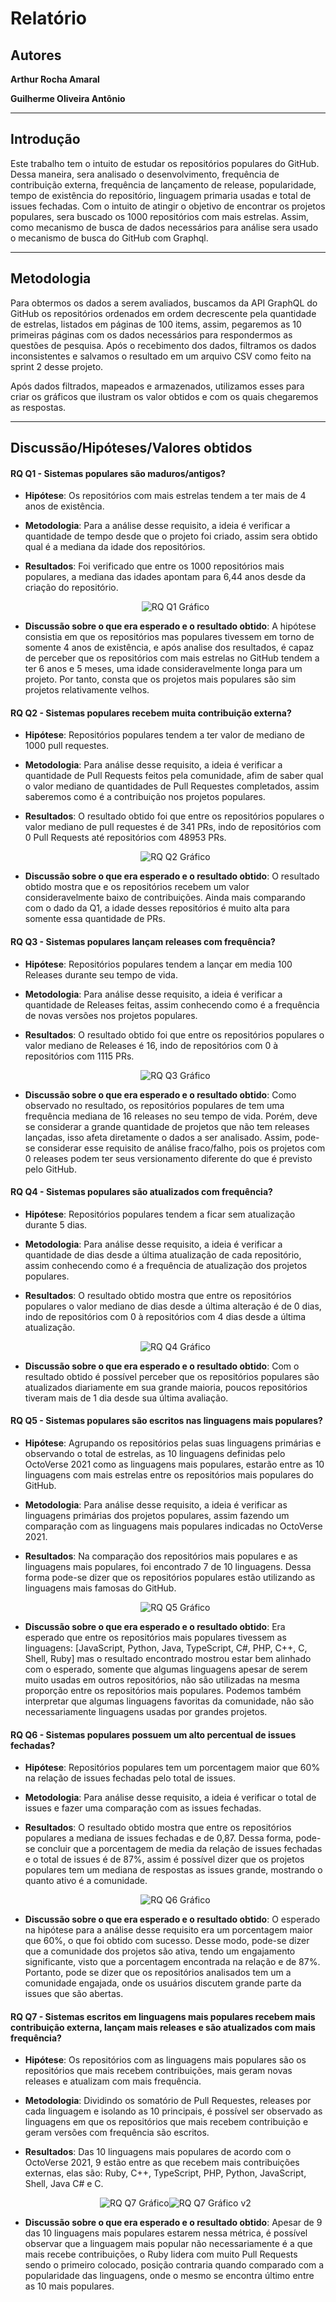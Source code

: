 # Relatório

## Autores

**Arthur Rocha Amaral**

**Guilherme Oliveira Antônio**

---

## Introdução

Este trabalho tem o intuito de estudar os repositórios populares do GitHub. Dessa maneira, sera analisado o desenvolvimento, frequência de contribuição externa, frequência de lançamento de release, popularidade, tempo de existência do repositório, linguagem primaria usadas e total de issues fechadas. Com o intuito de atingir o objetivo de encontrar os projetos populares, sera buscado os 1000 repositórios com mais estrelas. Assim, como mecanismo de busca de dados necessários para análise sera usado o mecanismo de busca do GitHub com Graphql.

---

## Metodologia

Para obtermos os dados a serem avaliados, buscamos da API GraphQL do GitHub os repositórios ordenados em ordem decrescente pela quantidade de estrelas, listados em páginas de 100 items, assim, pegaremos as 10 primeiras páginas com os dados necessários para respondermos as questões de pesquisa. Após o recebimento dos dados, filtramos os dados inconsistentes e salvamos o resultado em um arquivo CSV como feito na sprint 2 desse projeto.

Após dados filtrados, mapeados e armazenados, utilizamos esses para criar os gráficos que ilustram os valor obtidos e com os quais chegaremos as respostas.

---

## Discussão/Hipóteses/Valores obtidos

#### RQ Q1 - Sistemas populares são maduros/antigos?

- **Hipótese**: Os repositórios com mais estrelas tendem a ter mais de 4 anos de existência.
- **Metodologia**: Para a análise desse requisito, a ideia é verificar a quantidade de tempo desde que o projeto foi criado, assim sera obtido qual é a mediana da idade dos repositórios.
- **Resultados**: Foi verificado que entre os 1000 repositórios mais populares, a mediana das idades apontam para 6,44 anos desde da criação do repositório.

  <div style="text-align: center"><img src="assets/Q1.png" alt="RQ Q1 Gráfico"></div>

- **Discussão sobre o que era esperado e o resultado obtido**: A hipótese consistia em que os repositórios mas populares tivessem em torno de somente 4 anos de existência, e após analise dos resultados, é capaz de perceber que os repositórios com mais estrelas no GitHub tendem a ter 6 anos e 5 meses, uma idade consideravelmente longa para um projeto. Por tanto, consta que os projetos mais populares são sim projetos relativamente velhos.

#### RQ Q2 - Sistemas populares recebem muita contribuição externa?

- **Hipótese**: Repositórios populares tendem a ter valor de mediano de 1000 pull requestes.
- **Metodologia**: Para análise desse requisito, a ideia é verificar a quantidade de Pull Requests feitos pela comunidade, afim de saber qual o valor mediano de quantidades de Pull Requestes completados, assim saberemos como é a contribuição nos projetos populares.
- **Resultados**: O resultado obtido foi que entre os repositórios populares o valor mediano de pull requestes é de 341 PRs, indo de repositórios com 0 Pull Requests até repositórios com 48953 PRs.

  <div style="text-align: center"><img src="assets/Q2.png" alt="RQ Q2 Gráfico"></div>

- **Discussão sobre o que era esperado e o resultado obtido**: O resultado obtido mostra que e os repositórios recebem um valor consideravelmente baixo de contribuições. Ainda mais comparando com o dado da Q1, a idade desses repositórios é muito alta para somente essa quantidade de PRs.

#### RQ Q3 - Sistemas populares lançam releases com frequência?

- **Hipótese**: Repositórios populares tendem a lançar em media 100 Releases durante seu tempo de vida.
- **Metodologia**: Para análise desse requisito, a ideia é verificar a quantidade de Releases feitas, assim conhecendo como é a frequência de novas versões nos projetos populares.
- **Resultados**: O resultado obtido foi que entre os repositórios populares o valor mediano de Releases é 16, indo de repositórios com 0 à repositórios com 1115 PRs.

  <div style="text-align: center"><img src="assets/Q3.png" alt="RQ Q3 Gráfico"></div>

- **Discussão sobre o que era esperado e o resultado obtido**: Como observado no resultado, os repositórios populares de tem uma frequência mediana de 16 releases no seu tempo de vida. Porém, deve se considerar a grande quantidade de projetos que não tem releases lançadas, isso afeta diretamente o dados a ser analisado. Assim, pode-se considerar esse requisito de análise fraco/falho, pois os projetos com 0 releases podem ter seus versionamento diferente do que é previsto pelo GitHub.

#### RQ Q4 - Sistemas populares são atualizados com frequência?

- **Hipótese**: Repositórios populares tendem a ficar sem atualização durante 5 dias.
- **Metodologia**: Para análise desse requisito, a ideia é verificar a quantidade de dias desde a última atualização de cada repositório, assim conhecendo como é a frequência de atualização dos projetos populares.
- **Resultados**: O resultado obtido mostra que entre os repositórios populares o valor mediano de dias desde a última alteração é de 0 dias, indo de repositórios com 0 à repositórios com 4 dias desde a última atualização.

  <div style="text-align: center"><img src="assets/Q4.png" alt="RQ Q4 Gráfico"></div>

- **Discussão sobre o que era esperado e o resultado obtido**: Com o resultado obtido é possível perceber que os repositórios populares são atualizados diariamente em sua grande maioria, poucos repositórios tiveram mais de 1 dia desde sua última avaliação.

#### RQ Q5 - Sistemas populares são escritos nas linguagens mais populares?

- **Hipótese**: Agrupando os repositórios pelas suas linguagens primárias e observando o total de estrelas, as 10 linguagens definidas pelo OctoVerse 2021 como as linguagens mais populares, estarão entre as 10 linguagens com mais estrelas entre os repositórios mais populares do GitHub.
- **Metodologia**: Para análise desse requisito, a ideia é verificar as linguagens primárias dos projetos populares, assim fazendo um comparação com as linguagens mais populares indicadas no OctoVerse 2021.
- **Resultados**: Na comparação dos repositórios mais populares e as linguagens mais populares, foi encontrado 7 de 10 linguagens. Dessa forma pode-se dizer que os repositórios populares estão utilizando as linguagens mais famosas do GitHub.

  <div style="text-align: center"><img src="assets/Q5.png" alt="RQ Q5 Gráfico"></div>

- **Discussão sobre o que era esperado e o resultado obtido**: Era esperado que entre os repositórios mais populares tivessem as linguagens: [JavaScript, Python, Java, TypeScript, C#, PHP, C++, C, Shell, Ruby] mas o resultado encontrado mostrou estar bem alinhado com o esperado, somente que algumas linguagens apesar de serem muito usadas em outros repositórios, não são utilizadas na mesma proporção entre os repositórios mais populares. Podemos também interpretar que algumas linguagens favoritas da comunidade, não são necessariamente linguagens usadas por grandes projetos.

#### RQ Q6 - Sistemas populares possuem um alto percentual de issues fechadas?

- **Hipótese**: Repositórios populares tem um porcentagem maior que 60% na relação de issues fechadas pelo total de issues.
- **Metodologia**: Para análise desse requisito, a ideia é verificar o total de issues e fazer uma comparação com as issues fechadas.
- **Resultados**: O resultado obtido mostra que entre os repositórios populares a mediana de issues fechadas e de 0,87. Dessa forma, pode-se concluir que a porcentagem de media da relação de issues fechadas e o total de issues é de 87%, assim é possível dizer que os projetos populares tem um mediana de respostas as issues grande, mostrando o quanto ativo é a comunidade.

  <div style="text-align: center"><img src="assets/Q6.png" alt="RQ Q6 Gráfico"></div>

- **Discussão sobre o que era esperado e o resultado obtido**: O esperado na hipótese para a análise desse requisito era um porcentagem maior que 60%, o que foi obtido com sucesso. Desse modo, pode-se dizer que a comunidade dos projetos são ativa, tendo um engajamento significante, visto que a porcentagem encontrada na relação e de 87%. Portanto, pode se dizer que os repositórios analisados tem um a comunidade engajada, onde os usuários discutem grande parte da issues que são abertas.

#### RQ Q7 - Sistemas escritos em linguagens mais populares recebem mais contribuição externa, lançam mais releases e são atualizados com mais frequência?

- **Hipótese**: Os repositórios com as linguagens mais populares são os repositórios que mais recebem contribuições, mais geram novas releases e atualizam com mais frequência.
- **Metodologia**: Dividindo os somatório de Pull Requestes, releases por cada linguagem e isolando as 10 principais, é possível ser observado as linguagens em que os repositórios que mais recebem contribuição e geram versões com frequência são escritos.
- **Resultados**: Das 10 linguagens mais populares de acordo com o OctoVerse 2021, 9 estão entre as que recebem mais contribuições externas, elas são: Ruby, C++, TypeScript, PHP, Python, JavaScript, Shell, Java C# e C.

  <div style="text-align: center"><img src="assets/Q7.png" alt="RQ Q7 Gráfico"><img src="assets/Q7 v2.png" alt="RQ Q7 Gráfico v2"></div>

- **Discussão sobre o que era esperado e o resultado obtido**: Apesar de 9 das 10 linguagens mais populares estarem nessa métrica, é possível observar que a linguagem mais popular não necessariamente é a que mais recebe contribuições, o Ruby lidera com muito Pull Requests sendo o primeiro colocado, posição contraria quando comparado com a popularidade das linguagens, onde o mesmo se encontra último entre as 10 mais populares.
